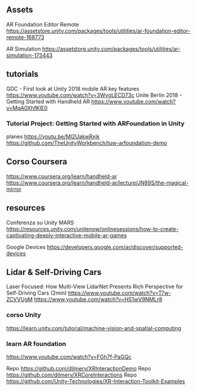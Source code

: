 ## Assets
AR Foundation Editor Remote
https://assetstore.unity.com/packages/tools/utilities/ar-foundation-editor-remote-168773

AR Simulation
https://assetstore.unity.com/packages/tools/utilities/ar-simulation-173443

## tutorials
GDC - First look at Unity 2018 mobile AR key features
https://www.youtube.com/watch?v=3WvgLECD73c
Unite Berlin 2018 - Getting Started with Handheld AR
https://www.youtube.com/watch?v=MqA0XhfKIE0


### Tutorial Project: Getting Started with ARFoundation in Unity
planes
https://youtu.be/Ml2UakwRxjk
https://github.com/TheUnityWorkbench/tuw-arfoundation-demo


## Corso Coursera
https://www.coursera.org/learn/handheld-ar
https://www.coursera.org/learn/handheld-ar/lecture/JN89S/the-magical-mirror

## resources
Conferenza su Unity MARS
https://resources.unity.com/unitenow/onlinesessions/how-to-create-captivating-deeply-interactive-mobile-ar-games

Google Devices
https://developers.google.com/ar/discover/supported-devices



## Lidar & Self-Driving Cars
Laser Focused: How Multi-View LidarNet Presents Rich Perspective for Self-Driving Cars (2min)
https://www.youtube.com/watch?v=T7w-ZCVVUgM
https://www.youtube.com/watch?v=HS1wV9NMLr8


### corso Unity
https://learn.unity.com/tutorial/machine-vision-and-spatial-computing




### learn AR foundation
https://www.youtube.com/watch?v=FGh7f-PaGQc

Repo https://github.com/dilmerv/XRInteractionDemo
Repo https://github.com/dilmerv/XRCoreInteractions
Repo https://github.com/Unity-Technologies/XR-Interaction-Toolkit-Examples

